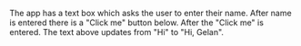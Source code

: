 The app has a text box which asks the user to enter their name. After name is entered there is a "Click me" button below. After the "Click me" is entered. The text above updates from "Hi" to "Hi, Gelan". 
